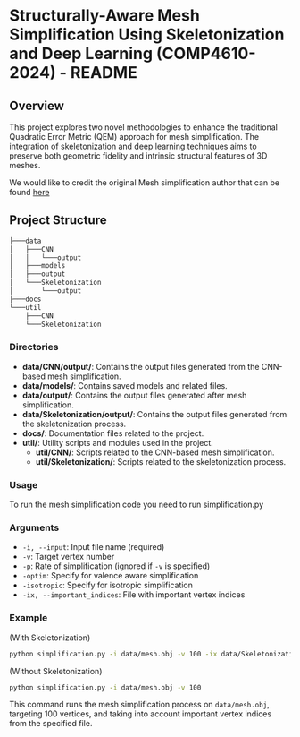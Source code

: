 # Structurally-Aware Mesh Simplification Using Skeletonization and Deep Learning (COMP4610-2024) - README

## Overview

This project explores two novel methodologies to enhance the traditional Quadratic Error Metric (QEM) approach for mesh simplification. The integration of skeletonization and deep learning techniques aims to preserve both geometric fidelity and intrinsic structural features of 3D meshes.

We would like to credit the original Mesh simplification author that can be found [here](https://github.com/astaka-pe)

## Project Structure

```md
├───data
│   ├───CNN
│   │   └───output
│   ├───models
│   ├───output
│   └───Skeletonization
│       └───output
├───docs
└───util
    ├───CNN
    └───Skeletonization
```

### Directories


- **data/CNN/output/**: Contains the output files generated from the CNN-based mesh simplification.
- **data/models/**: Contains saved models and related files.
- **data/output/**: Contains the output files generated after mesh simplification.
- **data/Skeletonization/output/**: Contains the output files generated from the skeletonization process.
- **docs/**: Documentation files related to the project.
- **util/**: Utility scripts and modules used in the project.
  - **util/CNN/**: Scripts related to the CNN-based mesh simplification.
  - **util/Skeletonization/**: Scripts related to the skeletonization process.


### Usage

To run the mesh simplification code you need to run simplification.py

### Arguments

- `-i, --input`: Input file name (required)
- `-v`: Target vertex number
- `-p`: Rate of simplification (ignored if `-v` is specified)
- `-optim`: Specify for valence aware simplification
- `-isotropic`: Specify for isotropic simplification
- `-ix, --important_indices`: File with important vertex indices

### Example

(With Skeletonization)

```bash
python simplification.py -i data/mesh.obj -v 100 -ix data/Skeletonization/output/important_indices.txt
```

(Without Skeletonization)

```bash
python simplification.py -i data/mesh.obj -v 100
```

This command runs the mesh simplification process on `data/mesh.obj`, targeting 100 vertices, and taking into account important vertex indices from the specified file.

